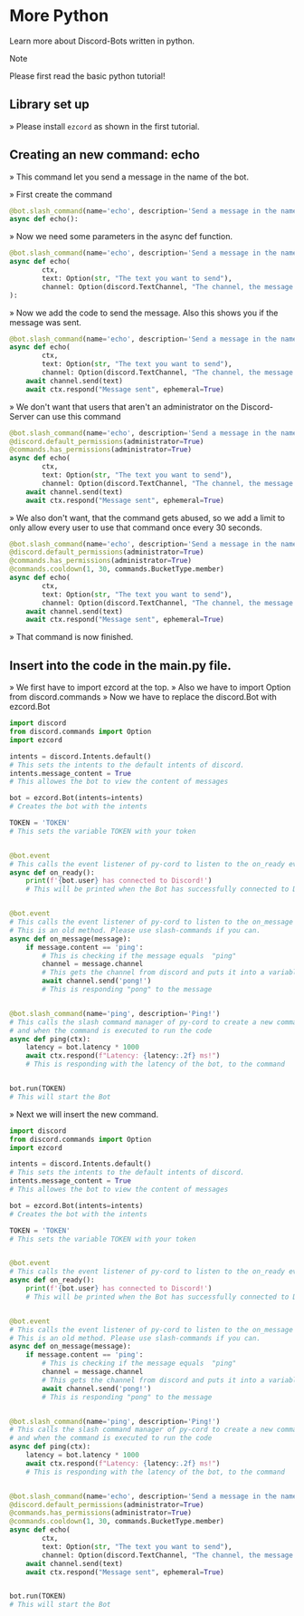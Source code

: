 # More Python

Learn more about Discord-Bots written in python.

> [!NOTE]
> Please first read the basic python tutorial!

## Library set up

» Please install `ezcord` as shown in the first tutorial.

## Creating an new command: echo

» This command let you send a message in the name of the bot.

» First create the command

```python
@bot.slash_command(name='echo', description='Send a message in the name of the bot.')
async def echo():
```

» Now we need some parameters in the async def function.

```python
@bot.slash_command(name='echo', description='Send a message in the name of the bot.')
async def echo(
        ctx,
        text: Option(str, "The text you want to send"),
        channel: Option(discord.TextChannel, "The channel, the message should be send to.")
):
```

» Now we add the code to send the message. Also this shows you if the message was sent.

```python
@bot.slash_command(name='echo', description='Send a message in the name of the bot.')
async def echo(
        ctx,
        text: Option(str, "The text you want to send"),
        channel: Option(discord.TextChannel, "The channel, the message should be send to.")
    await channel.send(text)
    await ctx.respond("Message sent", ephemeral=True)
```

» We don't want that users that aren't an administrator on the Discord-Server can use this command

```python
@bot.slash_command(name='echo', description='Send a message in the name of the bot.')
@discord.default_permissions(administrator=True)
@commands.has_permissions(administrator=True)
async def echo(
        ctx,
        text: Option(str, "The text you want to send"),
        channel: Option(discord.TextChannel, "The channel, the message should be send to.")
    await channel.send(text)
    await ctx.respond("Message sent", ephemeral=True)
```

» We also don't want, that the command gets abused, so we add a limit to only allow every user to use that command once every 30 seconds.

```python
@bot.slash_command(name='echo', description='Send a message in the name of the bot.')
@discord.default_permissions(administrator=True)
@commands.has_permissions(administrator=True)
@commands.cooldown(1, 30, commands.BucketType.member)
async def echo(
        ctx,
        text: Option(str, "The text you want to send"),
        channel: Option(discord.TextChannel, "The channel, the message should be send to.")
    await channel.send(text)
    await ctx.respond("Message sent", ephemeral=True)
```

» That command is now finished.

## Insert into the code in the main.py file.

» We first have to import ezcord at the top.
» Also we have to import Option from discord.commands
» Now we have to replace the discord.Bot with ezcord.Bot

```python
import discord
from discord.commands import Option
import ezcord

intents = discord.Intents.default()
# This sets the intents to the default intents of discord.
intents.message_content = True
# This allowes the bot to view the content of messages

bot = ezcord.Bot(intents=intents)
# Creates the bot with the intents

TOKEN = 'TOKEN'
# This sets the variable TOKEN with your token


@bot.event
# This calls the event listener of py-cord to listen to the on_ready event and when its executed to run the code
async def on_ready():
    print(f'{bot.user} has connected to Discord!')
    # This will be printed when the Bot has successfully connected to Discord


@bot.event
# This calls the event listener of py-cord to listen to the on_message event and when its executed to run the code
# This is an old method. Please use slash-commands if you can.
async def on_message(message):
    if message.content == 'ping':
        # This is checking if the message equals  "ping"
        channel = message.channel
        # This gets the channel from discord and puts it into a variable
        await channel.send('pong!')
        # This is responding "pong" to the message


@bot.slash_command(name='ping', description='Ping!')
# This calls the slash command manager of py-cord to create a new command with the name ping and description "Ping!"
# and when the command is executed to run the code
async def ping(ctx):
    latency = bot.latency * 1000
    await ctx.respond(f"Latency: {latency:.2f} ms!")
    # This is responding with the latency of the bot, to the command


bot.run(TOKEN)
# This will start the Bot
```

» Next we will insert the new command.

```python
import discord
from discord.commands import Option
import ezcord

intents = discord.Intents.default()
# This sets the intents to the default intents of discord.
intents.message_content = True
# This allowes the bot to view the content of messages

bot = ezcord.Bot(intents=intents)
# Creates the bot with the intents

TOKEN = 'TOKEN'
# This sets the variable TOKEN with your token


@bot.event
# This calls the event listener of py-cord to listen to the on_ready event and when its executed to run the code
async def on_ready():
    print(f'{bot.user} has connected to Discord!')
    # This will be printed when the Bot has successfully connected to Discord


@bot.event
# This calls the event listener of py-cord to listen to the on_message event and when its executed to run the code
# This is an old method. Please use slash-commands if you can.
async def on_message(message):
    if message.content == 'ping':
        # This is checking if the message equals  "ping"
        channel = message.channel
        # This gets the channel from discord and puts it into a variable
        await channel.send('pong!')
        # This is responding "pong" to the message


@bot.slash_command(name='ping', description='Ping!')
# This calls the slash command manager of py-cord to create a new command with the name ping and description "Ping!"
# and when the command is executed to run the code
async def ping(ctx):
    latency = bot.latency * 1000
    await ctx.respond(f"Latency: {latency:.2f} ms!")
    # This is responding with the latency of the bot, to the command


@bot.slash_command(name='echo', description='Send a message in the name of the bot.')
@discord.default_permissions(administrator=True)
@commands.has_permissions(administrator=True)
@commands.cooldown(1, 30, commands.BucketType.member)
async def echo(
        ctx,
        text: Option(str, "The text you want to send"),
        channel: Option(discord.TextChannel, "The channel, the message should be send to.")
    await channel.send(text)
    await ctx.respond("Message sent", ephemeral=True)


bot.run(TOKEN)
# This will start the Bot
```
